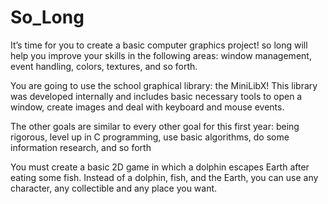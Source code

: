 # So_Long

It’s time for you to create a basic computer graphics project!
so long will help you improve your skills in the following areas: window 
management, event handling, colors, textures, and so forth.

You are going to use the school graphical library: the MiniLibX! 
This library was developed internally and includes basic necessary tools to 
open a window, create images and deal with keyboard and mouse events.

The other goals are similar to every other goal for this first year: 
being rigorous, level up in C programming, use basic algorithms, 
do some information research, and so forth

You must create a basic 2D game in which a dolphin
escapes Earth after eating some fish. Instead of
a dolphin, fish, and the Earth, you can use any
character, any collectible and any place you want.
